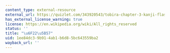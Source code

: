 ```yaml
---
content_type: external-resource
external_url: https://quizlet.com/343920543/tobira-chapter-3-kanji-flash-cards/
has_external_license_warning: true
license: https://en.wikipedia.org/wiki/All_rights_reserved
status: ''
title: "\u6F22\u5B57"
uid: 1ee84dc3-9b91-4ab1-b6d8-5bc643559ba2
wayback_url: ''
---
```

